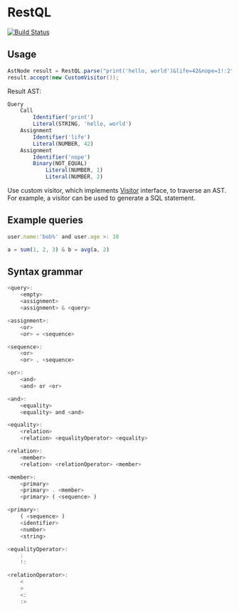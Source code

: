 # RestQL
[![Build Status](https://travis-ci.org/paidgeek/restql.svg?branch=master)](https://travis-ci.org/paidgeek/restql)

## Usage
```java
AstNode result = RestQL.parse("print('hello, world')&life=42&nope=1!:2");
result.accept(new CustomVisitor());
```

Result AST:
```js
Query
    Call
        Identifier('print')
        Literal(STRING, 'hello, world')
    Assignment
        Identifier('life')
        Literal(NUMBER, 42)
    Assignment
        Identifier('nope')
        Binary(NOT_EQUAL)
            Literal(NUMBER, 1)
            Literal(NUMBER, 2)
```
Use custom visitor, which implements [Visitor](https://github.com/paidgeek/restql/blob/master/src/main/java/com/moybl/restql/ast/Visitor.java) interface, to traverse an AST. For example, a visitor can be used to generate a SQL statement.

## Example queries
```js
user.name:'bob%' and user.age >: 18
```
```js
a = sum(1, 2, 3) & b = avg(a, 2)
```

## Syntax grammar

```js
<query>:
    <empty>
    <assignment>
    <assignment> & <query>

<assignment>:
    <or>
    <or> = <sequence>

<sequence>:
    <or>
    <or> , <sequence>

<or>:
    <and>
    <and> or <or>

<and>:
    <equality>
    <equality> and <and>

<equality>:
    <relation>
    <relation> <equalityOperator> <equality>

<relation>:
    <member>
    <relation> <relationOperator> <member>

<member>:
    <primary>
    <primary> . <member>
    <primary> ( <sequence> )

<primary>:
    ( <sequence> )
    <identifier>
    <number>
    <string>

<equalityOperator>:
    :
    !:

<relationOperator>:
    <
    >
    <:
    :>
```
